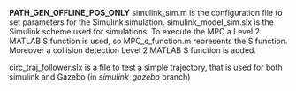 **PATH_GEN_OFFLINE_POS_ONLY** simulink_sim.m is the configuration file to set parameters for the Simulink simulation. simulink_model_sim.slx is the Simulink scheme used for simulations. 
To execute the MPC a Level 2 MATLAB S function is used, so MPC_s_function.m represents the S function. Moreover a collision detection Level 2 MATLAB S function is added.

circ_traj_follower.slx is a file to test a simple trajectory, that is used for both simulink and Gazebo (in *simulink_gazebo* branch)
